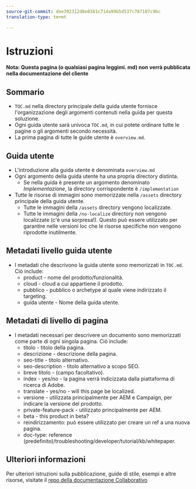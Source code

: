```yaml
---
source-git-commit: dee392312d8e0381c714a99b5d537c767107c9bc
translation-type: tm+mt

---
```

# Istruzioni

**Nota: Questa pagina (o qualsiasi pagina leggimi. md) non verrà pubblicata nella documentazione del cliente**

## Sommario

+ `TOC.md` nella directory principale della guida utente fornisce l&#39;organizzazione degli argomenti contenuti nella guida per questa soluzione.
+ Ogni guida utente sarà univoca `TOC.md`, in cui potete ordinare tutte le pagine o gli argomenti secondo necessità.
+ La prima pagina di tutte le guide utente è `overview.md`.

## Guida utente

+ L&#39;introduzione alla guida utente è denominata `overview.md`
+ Ogni argomento della guida utente ha una propria directory distinta.
   + Se nella guida è presente un argomento denominato *Implementazione*, la directory corrispondente è `/implementation`
+ Tutte le risorse di immagini sono memorizzate nella `/assets` directory principale della guida utente.
   + Tutte le immagini della `/assets` directory vengono localizzate.
   + Tutte le immagini della `/no-localize` directory non vengono localizzate (c&#39;è una sorpresa!). Questo può essere utilizzato per garantire nelle versioni loc che le risorse specifiche non vengono riprodotte inutilmente.

## Metadati livello guida utente

+ I metadati che descrivono la guida utente sono memorizzati in `TOC.md`. Ciò include:
   + product - nome del prodotto/funzionalità.
   + cloud - cloud a cui appartiene il prodotto.
   + pubblico - pubblico o archetype al quale viene indirizzato il targeting.
   + guida utente - Nome della guida utente.

## Metadati di livello di pagina

+ I metadati necessari per descrivere un documento sono memorizzati come parte di ogni singola pagina. Ciò include:
   + titolo - titolo della pagina.
   + descrizione - descrizione della pagina.
   + seo-title - titolo alternativo.
   + seo-description - titolo alternativo a scopo SEO.
   + breve titolo - (campo facoltativo).
   + index - yes/no - la pagina verrà indicizzata dalla piattaforma di ricerca di Adobe.
   + translate - yes/no - will this page be localized.
   + versione - utilizzata principalmente per AEM e Campaign, per indicare la versione del prodotto.
   + private-feature-pack - utilizzato principalmente per AEM.
   + beta - this product in beta?
   + reindirizzamento: può essere utilizzato per creare un ref a una nuova pagina.
   + doc-type: reference (predefinito)/troubleshooting/developer/tutorial/kb/whitepaper.

## Ulteriori informazioni

Per ulteriori istruzioni sulla pubblicazione, guide di stile, esempi e altre risorse, visitate il [repo della documentazione Collaborativo](https://git.corp.adobe.com/AdobeDocs/collaborative-doc-instructions)
